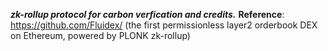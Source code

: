 ***zk-rollup protocol for carbon verfication and credits.***
**Reference**: https://github.com/Fluidex/ (the first permissionless layer2 orderbook DEX on Ethereum, powered by PLONK zk-rollup)